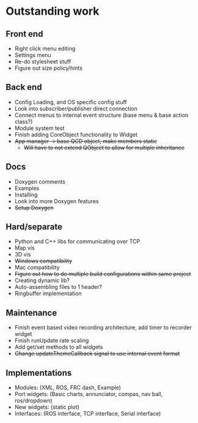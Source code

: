 # Outstanding work
## Front end
* Right click menu editing
* Settings menu
* Re-do stylesheet stuff
* Figure out size policy/hints
## Back end
* Config Loading, and OS specific config stuff
* Look into subscriber/publisher direct connection
* Connect menus to internal event structure (base menu & base action class?)
* Module system test
* Finish adding CoreObject functionality to Widget 
* ~~App manager -> base QCD object, make members static~~
  * ~~Will have to not extend QObject to allow for multiple inheritance~~
## Docs
* Doxygen comments
* Examples
* Installing
* Look into more Doxygen features
* ~~Setup Doxygen~~
## Hard/separate
* Python and C++ libs for communicating over TCP
* Map vis
* 3D vis
* ~~Windows compatibility~~
* Mac compatibility
* ~~Figure out how to do multiple build configurations within same project~~
* Creating dynamic lib?
* Auto-assembling files to 1 header?
* Ringbuffer implementation 
## Maintenance
* Finish event based video recording architecture, add timer to recorder widget 
* Finish runUpdate rate scaling
* Add get/set methods to all widgets
* ~~Change updateThemeCallback signal to use internal event format~~
## Implementations
* Modules: (XML, ROS, FRC dash, Example)
* Port widgets: (Basic charts, annunciator, compas, nav ball, ros/dropdown)
* New widgets: (static plot)
* Interfaces: (ROS interface, TCP interface, Serial interface)
